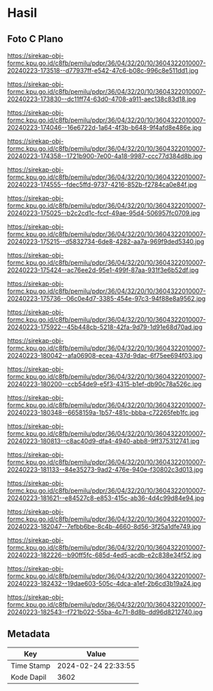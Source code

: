 # Hasil

## Foto C Plano

https://sirekap-obj-formc.kpu.go.id/c8fb/pemilu/pdpr/36/04/32/20/10/3604322010007-20240223-173518--d77937ff-e542-47c6-b08c-996c8e511dd1.jpg

https://sirekap-obj-formc.kpu.go.id/c8fb/pemilu/pdpr/36/04/32/20/10/3604322010007-20240223-173830--dc11ff74-63d0-4708-a911-aec138c83d18.jpg

https://sirekap-obj-formc.kpu.go.id/c8fb/pemilu/pdpr/36/04/32/20/10/3604322010007-20240223-174046--16e6722d-1a64-4f3b-b648-9f4afd8e486e.jpg

https://sirekap-obj-formc.kpu.go.id/c8fb/pemilu/pdpr/36/04/32/20/10/3604322010007-20240223-174358--1721b900-7e00-4a18-9987-ccc77d384d8b.jpg

https://sirekap-obj-formc.kpu.go.id/c8fb/pemilu/pdpr/36/04/32/20/10/3604322010007-20240223-174555--fdec5ffd-9737-4216-852b-f2784ca0e84f.jpg

https://sirekap-obj-formc.kpu.go.id/c8fb/pemilu/pdpr/36/04/32/20/10/3604322010007-20240223-175025--b2c2cd1c-fccf-49ae-95d4-506957fc0709.jpg

https://sirekap-obj-formc.kpu.go.id/c8fb/pemilu/pdpr/36/04/32/20/10/3604322010007-20240223-175215--d5832734-6de8-4282-aa7a-969f9ded5340.jpg

https://sirekap-obj-formc.kpu.go.id/c8fb/pemilu/pdpr/36/04/32/20/10/3604322010007-20240223-175424--ac76ee2d-95e1-499f-87aa-931f3e6b52df.jpg

https://sirekap-obj-formc.kpu.go.id/c8fb/pemilu/pdpr/36/04/32/20/10/3604322010007-20240223-175736--06c0e4d7-3385-454e-97c3-94f88e8a9562.jpg

https://sirekap-obj-formc.kpu.go.id/c8fb/pemilu/pdpr/36/04/32/20/10/3604322010007-20240223-175922--45b448cb-5218-42fa-9d79-1d91e68d70ad.jpg

https://sirekap-obj-formc.kpu.go.id/c8fb/pemilu/pdpr/36/04/32/20/10/3604322010007-20240223-180042--afa06908-ecea-437d-9dac-6f75ee694f03.jpg

https://sirekap-obj-formc.kpu.go.id/c8fb/pemilu/pdpr/36/04/32/20/10/3604322010007-20240223-180200--ccb54de9-e5f3-4315-b1ef-db90c78a526c.jpg

https://sirekap-obj-formc.kpu.go.id/c8fb/pemilu/pdpr/36/04/32/20/10/3604322010007-20240223-180348--6658159a-1b57-481c-bbba-c72265feb1fc.jpg

https://sirekap-obj-formc.kpu.go.id/c8fb/pemilu/pdpr/36/04/32/20/10/3604322010007-20240223-180813--c8ac40d9-dfa4-4940-abb8-9ff375312741.jpg

https://sirekap-obj-formc.kpu.go.id/c8fb/pemilu/pdpr/36/04/32/20/10/3604322010007-20240223-181133--84e35273-9ad2-476e-940e-f30802c3d013.jpg

https://sirekap-obj-formc.kpu.go.id/c8fb/pemilu/pdpr/36/04/32/20/10/3604322010007-20240223-181621--e84527c8-e853-415c-ab36-4d4c99d84e94.jpg

https://sirekap-obj-formc.kpu.go.id/c8fb/pemilu/pdpr/36/04/32/20/10/3604322010007-20240223-182047--7efbb6be-8c4b-4660-8d56-3f25a1dfe749.jpg

https://sirekap-obj-formc.kpu.go.id/c8fb/pemilu/pdpr/36/04/32/20/10/3604322010007-20240223-182226--b90ff5fc-685d-4ed5-acdb-e2c838e34f52.jpg

https://sirekap-obj-formc.kpu.go.id/c8fb/pemilu/pdpr/36/04/32/20/10/3604322010007-20240223-182432--19dae603-505c-4dca-a1ef-2b6cd3b19a24.jpg

https://sirekap-obj-formc.kpu.go.id/c8fb/pemilu/pdpr/36/04/32/20/10/3604322010007-20240223-182543--f721b022-55ba-4c71-8d8b-dd96d8212740.jpg


## Metadata

| Key        | Value               |
| ---------- | ------------------- |
| Time Stamp | 2024-02-24 22:33:55 |
| Kode Dapil | 3602                |



